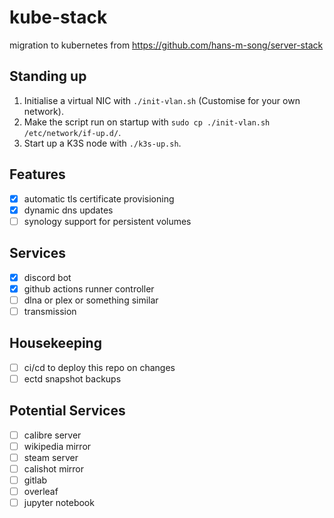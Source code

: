 # kube-stack

migration to kubernetes from https://github.com/hans-m-song/server-stack

## Standing up

1. Initialise a virtual NIC with `./init-vlan.sh` (Customise for your own network).
2. Make the script run on startup with `sudo cp ./init-vlan.sh /etc/network/if-up.d/`.
3. Start up a K3S node with `./k3s-up.sh`.

## Features

- [x] automatic tls certificate provisioning
- [x] dynamic dns updates
- [ ] synology support for persistent volumes

## Services

- [x] discord bot
- [x] github actions runner controller
- [ ] dlna or plex or something similar
- [ ] transmission

## Housekeeping

- [ ] ci/cd to deploy this repo on changes
- [ ] ectd snapshot backups

## Potential Services

- [ ] calibre server
- [ ] wikipedia mirror
- [ ] steam server
- [ ] calishot mirror
- [ ] gitlab
- [ ] overleaf
- [ ] jupyter notebook
